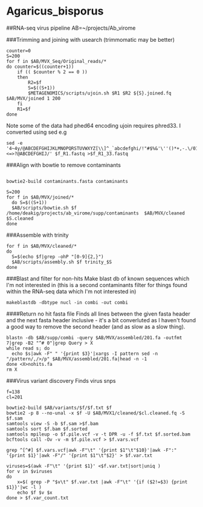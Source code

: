 # Agaricus_bisporus

##RNA-seq virus pipeline 
AB=~/projects/Ab_virome

###Trimming and joining with usearch (trimmomatic may be better)
```shell
counter=0
S=200
for f in $AB/MVX_Seq/Original_reads/*
do counter=$((counter+1))
    if (( $counter % 2 == 0 ))
    then
        R2=$f
        S=$((S+1))
        $METAGENOMICS/scripts/ujoin.sh $R1 $R2 ${S}.joined.fq $AB/MVX/joined 1 200
    fi
    R1=$f
done
```
Note some of the data had phed64 encoding ujoin requires phred33. I converted using sed e.g
```shell
sed -e '4~4y/@ABCDEFGHIJKLMNOPQRSTUVWXYZ[\\]^_`abcdefghi/!"#$%&'\''()*+,-.\/0123456789:;<=>?@ABCDEFGHIJ/' $f_R1.fastq >$f_R1_33.fastq
```

###Align with bowtie to remove contaminants
```shell

bowtie2-build contaminants.fasta contaminants

S=200
for f in $AB/MVX/joined/*
  do S=$((S+1))
  $AB/scripts/bowtie.sh $f /home/deakig/projects/ab_virome/supp/contaminants  $AB/MVX/cleaned $S.cleaned
done
```

###Assemble with trinity
```shell
for f in $AB/MVX/cleaned/*
do
  S=$(echo $f|grep -ohP "[0-9]{2,}")
  $AB/scripts/assembly.sh $f trinity_$S
done
```

###Blast and filter for non-hits
Make blast db of known sequences which I'm not interested in (this is a second contaminants filter for things found within the RNA-seq data which I'm not interested in) 
```shell
makeblastdb -dbtype nucl -in combi -out combi
```

####Return no hit fasta file 
Finds all lines between the given fasta header and the next fasta header inclusive - it's a bit converluted as I haven't found a good way to remove the second header (and as slow as a slow thing).
```shell
blastn -db $AB/supp/combi -query $AB/MVX/assembled/201.fa -outfmt 7|grep -B2 "^# 0"|grep Query > X
while read s; do
  echo $s|awk -F" " '{print $3}'|xargs -I pattern sed -n "/pattern/,/>/p" $AB/MVX/assembled/201.fa|head -n -1 
done <X>nohits.fa
rm X
```

###Virus variant discovery
Finds virus snps

```
f=138
cl=201

bowtie2-build $AB/variants/$f/$f.txt $f
bowtie2 -p 8 --no-unal -x $f -U $AB/MVX1/cleaned/$cl.cleaned.fq -S $f.sam
samtools view -S -b $f.sam >$f.bam
samtools sort $f.bam $f.sorted
samtools mpileup -o $f.pile.vcf -v -t DPR -u -f $f.txt $f.sorted.bam
bcftools call -Ov -v -m $f.pile.vcf > $f.vars.vcf

grep ^[^#] $f.vars.vcf|awk -F"\t" '{print $1"\t"$10}'|awk -F":" '{print $1}'|awk -F"/" '{print $1"\t"$2}' > $f.var.txt

viruses=$(awk -F"\t" '{print $1}' <$f.var.txt|sort|uniq )
for v in $viruses
do
    x=$( grep -P "$v\t" $f.var.txt |awk -F"\t" '{if ($2!=$3) {print $1}}'|wc -l )
    echo $f $v $x
done > $f.var_count.txt
```
